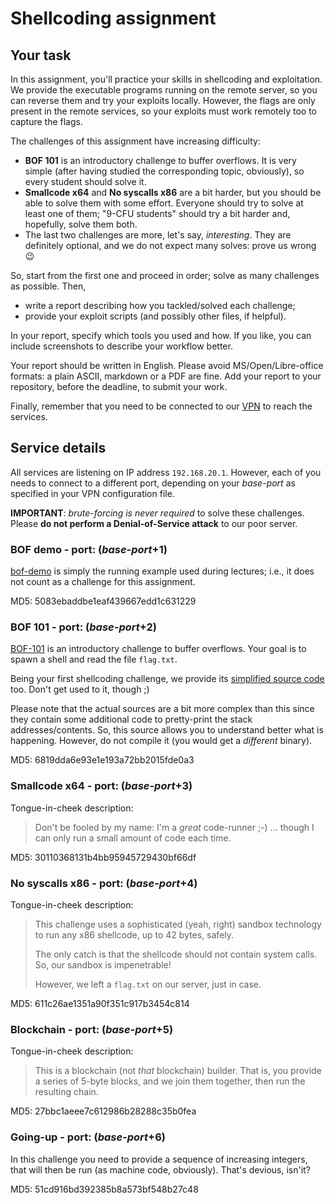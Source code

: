 # Shellcoding assignment

## Your task

In this assignment, you'll practice your skills in shellcoding and exploitation. 
We provide the executable programs running on the remote server,
so you can reverse them and try your exploits locally. However, the flags
are only present in the remote services, so your exploits must work
remotely too to capture the flags.

The challenges of this assignment have increasing difficulty:

- **BOF 101** is an introductory challenge to buffer overflows. It is
  very simple (after having studied the corresponding topic, obviously),
  so every student should solve it.
- **Smallcode x64** and **No syscalls x86** are a bit harder,
  but you should be able to solve them with some effort.
  Everyone should try to solve at least one of them; "9-CFU students" should
  try a bit harder and, hopefully, solve them both.
- The last two challenges are more, let's say, *interesting*. They are definitely
  optional, and we do not expect many solves: prove us wrong :wink:

So, start from the first one and proceed in order; solve as many challenges as
possible. Then,

- write a report describing how you tackled/solved each challenge;
- provide your exploit scripts (and possibly other files, if helpful).

In your report, specify which tools you used and how. If you like, you can
include screenshots to describe your workflow better.

Your report should be written in English.
Please avoid MS/Open/Libre-office formats: a plain ASCII, markdown or a PDF are fine.
Add your report to your repository, before the deadline, to submit your work.

Finally, remember that you need to be connected to our [VPN](VPN.md)
to reach the services.

## Service details

All services are listening on IP address `192.168.20.1`. However, each of you needs
to connect to a different port, depending on your *base-port* as specified in
your VPN configuration file.

**IMPORTANT**: *brute-forcing is never required* to solve these challenges.
Please **do not perform a Denial-of-Service attack** to our poor server.

### BOF demo - port: (*base-port*+1)

[bof-demo](bof-demo) is simply the running example used during lectures; i.e., it
does not count as a challenge for this assignment.
  
MD5: 5083ebaddbe1eaf439667edd1c631229

### BOF 101 - port: (*base-port*+2)

[BOF-101](bof101_x86) is an introductory challenge to buffer overflows.
Your goal is to spawn a shell and read the file `flag.txt`.

Being your first shellcoding challenge, we provide its [simplified source code](bof101.c) too. Don't get used to it, though ;)

Please note that the actual sources are a bit more complex than this since they contain some additional code to pretty-print the stack addresses/contents.
So, this source allows you to understand better what is happening. However, do not compile it (you would get a *different* binary).

MD5: 6819dda6e93e1e193a72bb2015fde0a3

### Smallcode x64 - port: (*base-port*+3)

Tongue-in-cheek description:
> Don't be fooled by my name: I'm a *great* code-runner ;-) ...
> though I can only run a small amount of code each time.

MD5: 30110368131b4bb95945729430bf66df

### No syscalls x86 - port: (*base-port*+4)

Tongue-in-cheek description:
> This challenge uses a sophisticated (yeah, right) sandbox technology to run any
> x86 shellcode, up to 42 bytes, safely.
>
> The only catch is that the shellcode should not contain system calls.
> So, our sandbox is impenetrable!
>
> However, we left a `flag.txt` on our server, just in case.

MD5: 611c26ae1351a90f351c917b3454c814

### Blockchain - port: (*base-port*+5)

Tongue-in-cheek description:
> This is a blockchain (not *that* blockchain) builder.
> That is, you provide a series of 5-byte blocks, and we join them together,
> then run the resulting chain.

MD5: 27bbc1aeee7c612986b28288c35b0fea

### Going-up - port: (*base-port*+6)

In this challenge you need to provide a sequence of increasing integers, that
will then be run (as machine code, obviously). That's devious, isn'it?

MD5: 51cd916bd392385b8a573bf548b27c48

